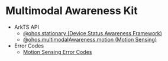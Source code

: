 # Multimodal Awareness Kit

- ArkTS API
  - [@ohos.stationary (Device Status Awareness Framework)](js-apis-stationary.md)
  - [@ohos.multimodalAwareness.motion (Motion Sensing)](js-apis-awareness-motion.md)
- Error Codes
  - [Motion Sensing Error Codes](errorcode-motion.md)
